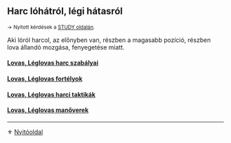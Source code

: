 ## Harc lóhátról, légi hátasról

<sub>→ Nyitott kérdések a [STUDY oldalán](https://github.com/kaktusztea/km100/wiki/STUDY.lovasharc).</sub>

Aki lóról harcol, az előnyben van, részben a magasabb pozíció, részben lova állandó mozgása, fenyegetése miatt.

#### [Lovas, Léglovas harc szabályai](067_01_lovas_harc_szabalyok.md)

#### [Lovas, Léglovas fortélyok](067_02_lovas_leglovas_fortelyok.md)

#### [Lovas, Léglovas harci taktikák](067_03_lovas_harci_taktikak.md)

#### [Lovas, Léglovas manőverek](067_04_lovas_leglovas_manoverek.md)

---

⚜️ [Nyitóoldal](start.md#6-harcrendszer-%EF%B8%8F)
